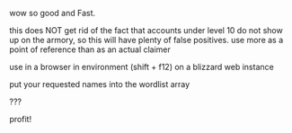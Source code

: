 wow so good and Fast.

this does NOT get rid of the fact that accounts under level 10 do not show up on the armory, so this will have plenty of false positives.
use more as a point of reference than as an actual claimer

use in a browser in environment (shift + f12) on a blizzard web instance

put your requested names into the wordlist array

???

profit!

